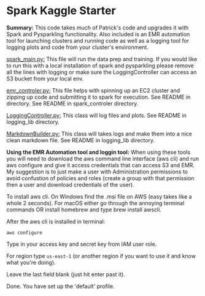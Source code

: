 <h1>Spark Kaggle Starter</h1> 
<b>Summary:</b> This code takes much of Patrick's code and upgrades it with Spark and Pysparkling functionality. Also included is an EMR automation tool for launching clusters and running code as well as a logging tool for logging plots and code from your cluster's environment. 
 
[spark_main.py:](spark_main.py) This file will run the data prep and training. If you would like to run this with a local installation of spark and pysparkling please remove all the lines with logging or make sure the LoggingController can access an S3 bucket from your local env. 
 
[emr_controler.py:](spark_controler/emr_controler.py) This file helps with spinning up an EC2 cluster and zipping up code and submitting it to spark for execution. See README in directory. See README in spark_controler directory. 
 
[LoggingController.py:](logging_lib/LoggingController.py) This class will log files and plots. See README in logging_lib directory. 
 
[MarkdownBuilder.py:](logging_lib/MarkdownBuilder.py) This class will takes logs and make them into a nice clean markdown file. See README in logging_lib directory. 
 
<b>Using the EMR Automation tool and loggin tool:</b> When using these tools you will need to download the aws command line interface (aws cli) and run aws configure and give it access credentials that can access S3 and EMR. My suggestion is to just make a user with Administration permissions to avoid confustion of policies and roles (create a group with that permission then a user and download credentials of the user). 
 
To install aws cli. On Windows find the .msi file on AWS (easy takes like a whole 2 seconds). For macOS either go through the annoying terminal commands OR install homebrew and type brew install awscli.  
 
After the aws cli is installed in terminal: 
 
`aws configure` 
 
Type in your access key and secret key from IAM user role. 
 
For region type `us-east-1` (or another region if you want to use it and know what you're doing). 
 
Leave the last field blank (just hit enter past it). 
 
Done. You have set up the 'default' profile. 
